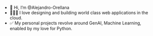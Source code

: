 - 👋 Hi, I’m @Alejandro-Orellana
- 👨🏻‍💻 I love designing and building world class web applications in the cloud.
- ✅ My personal projects revolve around GenAI, Machine Learning, enabled by my love for Python.
<!---
Alejandro-Orellana/Alejandro-Orellana is a ✨ special ✨ repository because its `README.md` (this file) appears on your GitHub profile.
You can click the Preview link to take a look at your changes.
--->
